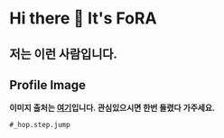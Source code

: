 # Hi there 👋 It's FoRA
## 저는 이런 사람입니다.

## Profile Image
**이미지 출처는 [여기](https://www.instagram.com/_hop.step.jump/?hl=ko)입니다. 관심있으시면 한번 들렸다 가주세요.**

`#_hop.step.jump`


<!--
**fora22/fora22** is a ✨ _special_ ✨ repository because its `README.md` (this file) appears on your GitHub profile.

Here are some ideas to get you started:

- 🔭 I’m currently working on ...
- 🌱 I’m currently learning ...
- 👯 I’m looking to collaborate on ...
- 🤔 I’m looking for help with ...
- 💬 Ask me about ...
- 📫 How to reach me: ...
- 😄 Pronouns: ...
- ⚡ Fun fact: ...
-->
